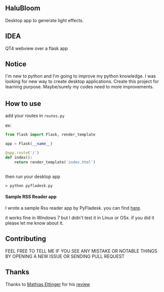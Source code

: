 ## HaluBloom
Desktop app to generate light effects.

## IDEA 

QT4 webview over a flask app


## Notice 
I'm new to python and I'm going to improve my python knowledge. I was looking for new way to create desktop applications. Create this project for learning purpose. Maybe/surely my codes need to more improvements.
###### 
## How to use

add your routes in `routes.py`

ex: 

```python
from flask import Flask, render_template

app = Flask(__name__)

@app.route('/')
def index():
    return render_template('index.html')
  
```
then run your desktop app 

`> python pyfladesk.py`

#### Sample RSS Reader app

I wrote a sample Rss reader app by PyFladesk. you can find [here](https://github.com/smoqadam/PyFladesk-rss-reader).

it works fine in Windows 7 but I didn't test it in Linux or OSx. if you did it please let me know about it.

## Contributing

FEEL FREE TO TELL ME IF YOU SEE ANY MISTAKE OR NOTABLE THINGS BY OPENING A NEW ISSUE OR SENDING PULL REQUEST

## Thanks
Thanks to [Mathias Ettinger](http://codereview.stackexchange.com/users/84718/mathias-ettinger) for his [review](http://codereview.stackexchange.com/questions/114221/python-gui-by-qtwebkit-and-flask/114307#114307)
